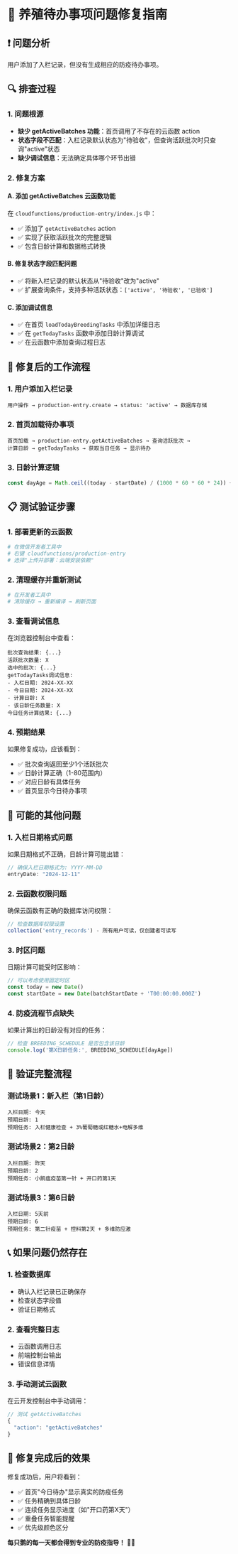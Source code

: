 # 🔧 养殖待办事项问题修复指南

## ❗ 问题分析

用户添加了入栏记录，但没有生成相应的防疫待办事项。

## 🔍 排查过程

### 1. 问题根源
- **缺少 getActiveBatches 功能**：首页调用了不存在的云函数 action
- **状态字段不匹配**：入栏记录默认状态为"待验收"，但查询活跃批次时只查询"active"状态
- **缺少调试信息**：无法确定具体哪个环节出错

### 2. 修复方案

#### A. 添加 getActiveBatches 云函数功能
在 `cloudfunctions/production-entry/index.js` 中：
- ✅ 添加了 `getActiveBatches` action
- ✅ 实现了获取活跃批次的完整逻辑
- ✅ 包含日龄计算和数据格式转换

#### B. 修复状态字段匹配问题
- ✅ 将新入栏记录的默认状态从"待验收"改为"active"
- ✅ 扩展查询条件，支持多种活跃状态：`['active', '待验收', '已验收']`

#### C. 添加调试信息
- ✅ 在首页 `loadTodayBreedingTasks` 中添加详细日志
- ✅ 在 `getTodayTasks` 函数中添加日龄计算调试
- ✅ 在云函数中添加查询过程日志

## 🚀 修复后的工作流程

### 1. 用户添加入栏记录
```
用户操作 → production-entry.create → status: 'active' → 数据库存储
```

### 2. 首页加载待办事项
```
首页加载 → production-entry.getActiveBatches → 查询活跃批次 → 
计算日龄 → getTodayTasks → 获取当日任务 → 显示待办
```

### 3. 日龄计算逻辑
```javascript
const dayAge = Math.ceil((today - startDate) / (1000 * 60 * 60 * 24)) + 1
```

## 📋 测试验证步骤

### 1. 部署更新的云函数
```bash
# 在微信开发者工具中
# 右键 cloudfunctions/production-entry
# 选择"上传并部署：云端安装依赖"
```

### 2. 清理缓存并重新测试
```bash
# 在开发者工具中
# 清除缓存 → 重新编译 → 刷新页面
```

### 3. 查看调试信息
在浏览器控制台中查看：
```
批次查询结果: {...}
活跃批次数量: X
选中的批次: {...}
getTodayTasks调试信息:
- 入栏日期: 2024-XX-XX
- 今日日期: 2024-XX-XX  
- 计算日龄: X
- 该日龄任务数量: X
今日任务计算结果: {...}
```

### 4. 预期结果
如果修复成功，应该看到：
- ✅ 批次查询返回至少1个活跃批次
- ✅ 日龄计算正确（1-80范围内）
- ✅ 对应日龄有具体任务
- ✅ 首页显示今日待办事项

## 🐛 可能的其他问题

### 1. 入栏日期格式问题
如果日期格式不正确，日龄计算可能出错：
```javascript
// 确保入栏日期格式为: YYYY-MM-DD
entryDate: "2024-12-11"
```

### 2. 云函数权限问题
确保云函数有正确的数据库访问权限：
```javascript
// 检查数据库权限设置
collection('entry_records') - 所有用户可读，仅创建者可读写
```

### 3. 时区问题
日期计算可能受时区影响：
```javascript
// 可以考虑使用固定时区
const today = new Date()
const startDate = new Date(batchStartDate + 'T00:00:00.000Z')
```

### 4. 防疫流程节点缺失
如果计算出的日龄没有对应的任务：
```javascript
// 检查 BREEDING_SCHEDULE 是否包含该日龄
console.log('第X日龄任务:', BREEDING_SCHEDULE[dayAge])
```

## 🎯 验证完整流程

### 测试场景1：新入栏（第1日龄）
```
入栏日期: 今天
预期日龄: 1
预期任务: 入栏健康检查 + 3%葡萄糖或红糖水+电解多维
```

### 测试场景2：第2日龄
```  
入栏日期: 昨天
预期日龄: 2
预期任务: 小鹅瘟疫苗第一针 + 开口药第1天
```

### 测试场景3：第6日龄
```
入栏日期: 5天前  
预期日龄: 6
预期任务: 第二针疫苗 + 控料第2天 + 多维防应激
```

## 📞 如果问题仍然存在

### 1. 检查数据库
- 确认入栏记录已正确保存
- 检查状态字段值
- 验证日期格式

### 2. 查看完整日志
- 云函数调用日志
- 前端控制台输出
- 错误信息详情

### 3. 手动测试云函数
在云开发控制台中手动调用：
```javascript
// 测试 getActiveBatches
{
  "action": "getActiveBatches"
}
```

## 🎉 修复完成后的效果

修复成功后，用户将看到：
- ✅ 首页"今日待办"显示真实的防疫任务
- ✅ 任务精确到具体日龄
- ✅ 连续任务显示进度（如"开口药第X天"）
- ✅ 重叠任务智能提醒
- ✅ 优先级颜色区分

**每只鹅的每一天都会得到专业的防疫指导！** 🦢✨
